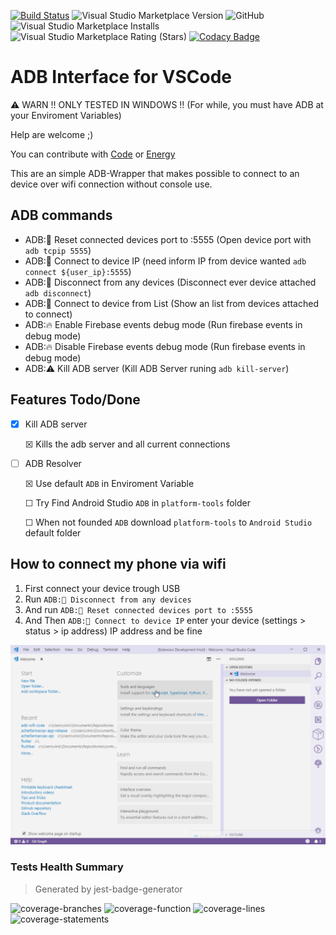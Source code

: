 [![Build Status](https://img.shields.io/endpoint.svg?url=https%3A%2F%2Factions-badge.atrox.dev%2Fvinicioslc%2Fadb-interface-vscode%2Fbadge%3Fref%3Dmaster&style=flat-square)](https://actions-badge.atrox.dev/vinicioslc/adb-interface-vscode/goto?ref=master)
![Visual Studio Marketplace Version](https://img.shields.io/visual-studio-marketplace/v/vinicioslc.adb-interface-vscode?style=flat-square)
![GitHub](https://img.shields.io/github/license/vinicioslc/adb-interface-vscode?style=flat-square)
![Visual Studio Marketplace Installs](https://img.shields.io/visual-studio-marketplace/i/vinicioslc.adb-interface-vscode?style=flat-square)
![Visual Studio Marketplace Rating (Stars)](https://img.shields.io/visual-studio-marketplace/stars/vinicioslc.adb-interface-vscode?style=flat-square)
[![Codacy Badge](https://api.codacy.com/project/badge/Grade/308ff6c762d14642bdeb903dd7bfa552)](https://www.codacy.com/manual/vinicioslc/adb-interface-vscode?utm_source=github.com&utm_medium=referral&utm_content=vinicioslc/adb-interface-vscode&utm_campaign=Badge_Grade)

# ADB Interface for VSCode

⚠️ WARN !! ONLY TESTED IN WINDOWS !! (For while, you must have ADB at your Enviroment Variables)

Help are welcome ;)

You can contribute with [Code](https://github.com/) or [Energy](https://www.paypal.com/cgi-bin/webscr?cmd=_s-xclick&hosted_button_id=TKRZ7F4FV4QY4&source=url)

This are an simple ADB-Wrapper that makes possible to connect to an device over wifi connection without console use.

## ADB commands

-   ADB:📱 Reset connected devices port to :5555 (Open device port with `adb tcpip 5555`)
-   ADB:📱 Connect to device IP (need inform IP from device wanted `adb connect ${user_ip}:5555`)
-   ADB:📱 Disconnect from any devices (Disconnect ever device attached `adb disconnect`)
-   ADB:📱 Connect to device from List (Show an list from devices attached to connect)
-   ADB:🔥 Enable Firebase events debug mode (Run firebase events in debug mode)
-   ADB:🔥 Disable Firebase events debug mode (Run firebase events in debug mode)
-   ADB:⚠️ Kill ADB server (Kill ADB Server runing `adb kill-server`)

## Features Todo/Done

-   ☒ Kill ADB server

    ☒ Kills the adb server and all current connections

-   ☐ ADB Resolver

    ☒ Use default `ADB` in Enviroment Variable

    ☐ Try Find Android Studio `ADB` in `platform-tools` folder

    ☐ When not founded `ADB` download `platform-tools` to `Android Studio` default folder

## How to connect my phone via wifi

1.  First connect your device trough USB
2.  Run `ADB:📱 Disconnect from any devices`
3.  And run `ADB:📱 Reset connected devices port to :5555`
4.  And Then `ADB:📱 Connect to device IP` enter your device (settings > status > ip address) IP address and be fine

![status bar](media/record1.gif)

### Tests Health Summary

> Generated by jest-badge-generator

![coverage-branches](https://raw.githubusercontent.com/vinicioslc/adb-interface-vscode/master/.badges/badge-branches.png)
![coverage-function](https://raw.githubusercontent.com/vinicioslc/adb-interface-vscode/master/.badges/badge-functions.png)
![coverage-lines](https://raw.githubusercontent.com/vinicioslc/adb-interface-vscode/master/.badges/badge-lines.png)
![coverage-statements](https://raw.githubusercontent.com/vinicioslc/adb-interface-vscode/master/.badges/badge-statements.png)
